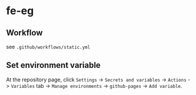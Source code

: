 # fe-eg

## Workflow

see `.github/workflows/static.yml`

## Set environment variable

At the repository page, click `Settings` -> `Secrets and variables` -> `Actions` -> `Variables` tab -> `Manage environments` -> `github-pages` -> `Add variable`.
